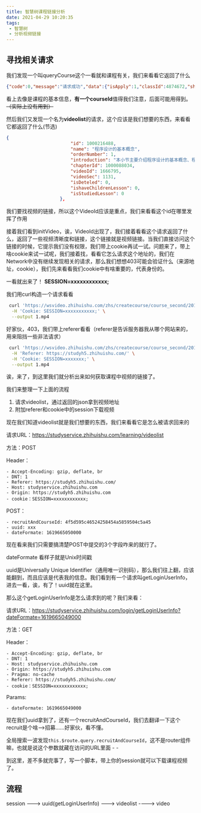 ```yaml
---
title: 智慧树课程链接分析
date: 2021-04-29 10:20:35
tags:
 - 智慧树
 - 分析视频链接
---
```


## 寻找相关请求

我们发现一个叫queryCourse这个一看就和课程有关，我们来看看它返回了什么

```json
{"code":0,"message":"请求成功","data":{"isApply":1,"classId":4874672,"showStudyBefore":true,"hasExperiment":false,"schoolId":543,"scorePublishRule":1,"recruitId":55043,"courseInfo":{"id":null,"courseId":1000008936,"canJumpChapter":true,"myuniCourseId":null,"examModelId":null,"studyModelId":null,"name":"程序设计基础（C语言）（山东联盟）","enName":null,"openTime":null,"introduction":null,"hit":0,"img":"https://image.zhihuishu.com/zhs/createcourse/course/201908/3dbb9f932c2946359cd40bd2e368e11a.jpg","courseOrg":null,"courseTime":null,"commentShow":null,"state":null,"credit":null,"creditPrice":null,"isOuter":null,"siteUrl":null,"majorSpeaker":null,"majorSpeakerName":null,"creditLevel":null,"letterIndex":null,"schoolId":null,"schoolName":"青岛理工大学","isDeleted":0,"updateTime":null,"createTime":null,"deletePerson":null,"createPerson":null,"userRange":null,"excellentType":null,"tagString":null,"labelIds":null,"tagIds":null,"teacherName":null,"teacherURL":null,"approvalSuggestion":null,"labelString":null,"countSelected":null,"labelProxy":null,"recruitStatus":null,"payStatus":null,"paymoney":null,"recruitStartTime":null,"rnumber":null,"recruitId":null,"recruitType":null,"linkId":null,"meetCourseState":null,"jobStatus":null,"isShareCourse":1,"copyCourseId":null,"courseMode":2,"approvalQueryStatus":null,"courseCategory":null,"progress":null,"rootCourseId":null,"objNum":0,"subNum":0,"deletelabelIds":null,"schoolLogo":null,"courseOpener":2,"type":1,"isFree":null,"price":null,"mainPeople":null,"turnType":0,"courseSpeakers":null,"pcCourseId":null,"chapterDisplayMode":1,"movieDesc":false},"hasHabbitScore":true,"classSchedule":true,"studyStatus":"0","runStandard":1}}
```

看上去像是课程的基本信息，**有一个courseId**值得我们注意，后面可能用得到。~~（实际上没有用到）~~

然后我们又发现一个名为**videolist**的请求，这个应该是我们想要的东西，来看看它都返回了什么(节选)

```json
{
                        "id": 1000216488,
                        "name": "程序设计的基本概念",
                        "orderNumber": 1,
                        "introduction": "本小节主要介绍程序设计的基本概念、程序设计的一般过程、结构化程序设计方法。",
                        "chapterId": 1000088034,
                        "videoId": 1666795,
                        "videoSec": 1131,
                        "isDeteled": 0,
                        "ishaveChildrenLesson": 0,
                        "isStudiedLesson": 0
                    },
```

我们要找视频的链接，所以这个VideoId应该是重点，我们来看看这个id在哪里发挥了作用

接着我们看到initVideo，诶，VideoId出现了，我们接着看看这个请求返回了什么，返回了一些视频清晰度和链接，这个链接就是视频链接。当我们直接访问这个链接的时候，它提示我们没有权限，我们带上cookie再试一试。问题来了，带上啥cookie来试一试呢，我们接着找，看看它怎么请求这个地址的，我们在Network中没有继续发现相关的请求，那么我们想想403可能会验证什么（来源地址，cookie），我们先来看看我们cookie中有啥重要的，代表身份的。

一看就出来了！
**SESSION=xxxxxxxxxxxx;**

我们用curl构造一个请求看看
```bash
 curl 'https://wsvideo.zhihuishu.com/zhs/createcourse/course_second/201908/c2eaa273b6984271a1354091f40fb2cf_512.mp4' \
  -H 'Cookie: SESSION=xxxxxxxxxxx;' \
  --output 1.mp4
```

好家伙，403，我们带上referer看看（referer是告诉服务器我从哪个网站来的，用来阻挡一些非法请求）

```bash
 curl 'https://wsvideo.zhihuishu.com/zhs/createcourse/course_second/201908/c2eaa273b6984271a1354091f40fb2cf_512.mp4' \
  -H 'Referer: https://studyh5.zhihuishu.com/' \
  -H 'Cookie: SESSION=xxxxxxx;' \
  --output 1.mp4
```

诶，来了，到这里我们就分析出来如何获取课程中视频的链接了。

我们来整理一下上面的流程

1. 请求videolist，通过返回的json拿到视频地址
2. 附加referer和cookie中的session下载视频

现在我们知道videolist就是我们想要的东西，我们来看看它是怎么被请求回来的

请求URL：https://studyservice.zhihuishu.com/learning/videolist

方法：POST

Header：

    - Accept-Encoding: gzip, deflate, br
    - DNT: 1
    - Referer: https://studyh5.zhihuishu.com/
    - Host: studyservice.zhihuishu.com
    - Origin: https://studyh5.zhihuishu.com
    - cookie：SESSION=xxxxxxxxxxxx;


POST：

    - recruitAndCourseId: 4f5d595c46524258454a5859504c5a45
    - uuid: xxx
    - dateFormate: 1619665050000

现在看来我们只需要搞清楚POST中提交的3个字段咋来的就行了。

dateFormate 看样子就是Unix时间戳

uuid是Universally Unique Identifier（通用唯一识别码），那么我们往上翻，应该能翻到，而且应该是代表我的信息。我们看到有一个请求叫getLoginUserInfo，进去一看，诶，有了！uuid就在这里。

那么这个getLoginUserInfo是怎么请求到的呢？我们来看：

请求URL：https://studyservice.zhihuishu.com/login/getLoginUserInfo?dateFormate=1619665049000

方法：GET

Header：

    - Accept-Encoding: gzip, deflate, br
    - DNT: 1
    - Host: studyservice.zhihuishu.com
    - Origin: https://studyh5.zhihuishu.com
    - Pragma: no-cache
    - Referer: https://studyh5.zhihuishu.com/
    - cookie：SESSION=xxxxxxxxxxxx;

Params:

    - dateFormate: 1619665049000

现在我们uuid拿到了，还有一个recruitAndCourseId，我们去翻译一下这个recruit是个啥-->招募......好家伙，看不懂。

全局搜索一波发现`this.$route.query.recruitAndCourseId`，这不是router组件嘛，也就是说这个参数就藏在访问的URL里面 - - 

到这里，差不多就完事了，写一个脚本，带上你的session就可以下载课程视频了。

## 流程

session ---> uuid(getLoginUserInfo) ---> videolist ----> video
